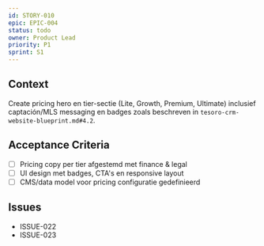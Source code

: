 ```yaml
---
id: STORY-010
epic: EPIC-004
status: todo
owner: Product Lead
priority: P1
sprint: S1
---
```


## Context
Create pricing hero en tier-sectie (Lite, Growth, Premium, Ultimate) inclusief captación/MLS messaging en badges zoals beschreven in `tesoro-crm-website-blueprint.md#4.2`.

## Acceptance Criteria
- [ ] Pricing copy per tier afgestemd met finance & legal
- [ ] UI design met badges, CTA's en responsive layout
- [ ] CMS/data model voor pricing configuratie gedefinieerd

## Issues
- ISSUE-022
- ISSUE-023

